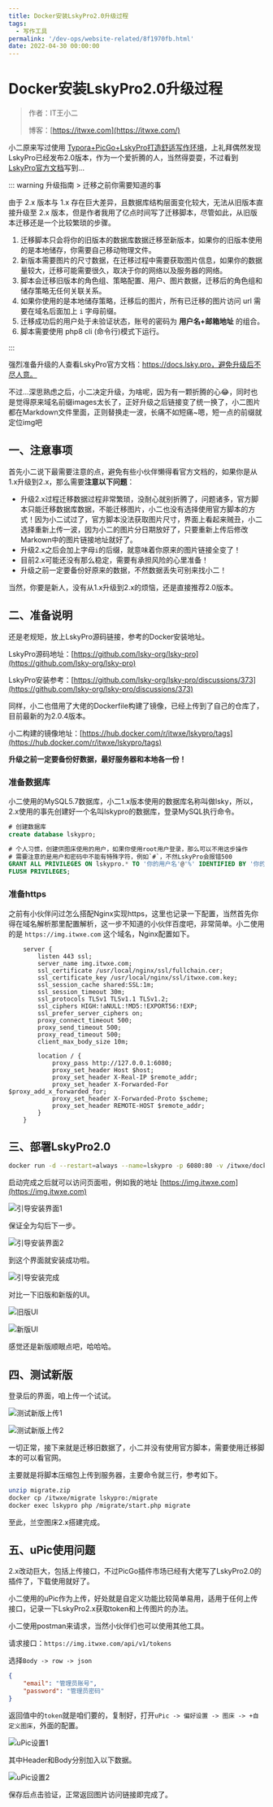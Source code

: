 ```yaml
---
title: Docker安装LskyPro2.0升级过程
tags:
  - 写作工具
permalink: '/dev-ops/website-related/8f1970fb.html'
date: 2022-04-30 00:00:00
---
```


# Docker安装LskyPro2.0升级过程

> 作者：IT王小二
>
> 博客：[https://itwxe.com](https://itwxe.com/)

小二原来写过使用 [Typora+PicGo+LskyPro打造舒适写作环境](https://itwxe.com/posts/6eb96d2e.html)，上礼拜偶然发现LskyPro已经发布2.0版本，作为一个爱折腾的人，当然得耍耍，不过看到[LskyPro官方文档](https://docs.lsky.pro/)写到...

::: warning 升级指南 > 迁移之前你需要知道的事

由于 2.x 版本与 1.x 存在巨大差异，且数据库结构层面变化较大，无法从旧版本直接升级至 2.x 版本，但是作者我用了亿点时间写了迁移脚本，尽管如此，从旧版本迁移还是一个比较繁琐的步骤。

1. 迁移脚本只会将你的旧版本的数据库数据迁移至新版本，如果你的旧版本使用的是本地储存，你需要自己移动物理文件。
2. 新版本需要图片的尺寸数据，在迁移过程中需要获取图片信息，如果你的数据量较大，迁移可能需要很久，取决于你的网络以及服务器的网络。
3. 脚本会迁移旧版本的角色组、策略配置、用户、图片数据，迁移后的角色组和储存策略无任何关联关系。
4. 如果你使用的是本地储存策略，迁移后的图片，所有已迁移的图片访问 url 需要在域名后面加上 `i` 字母前缀。
5. 迁移成功后的用户处于未验证状态，账号的密码为 **用户名+邮箱地址** 的组合。
6. 脚本需要使用 php8 cli (命令行)模式下运行。

:::

强烈准备升级的人查看LskyPro官方文档：https://docs.lsky.pro，避免升级后不尽人意。

不过...深思熟虑之后，小二决定升级，为啥呢，因为有一颗折腾的心😂，同时也是觉得原来域名前缀images太长了，正好升级之后链接变了统一换了，小二图片都在Markdown文件里面，正则替换走一波，长痛不如短痛~嗯，短一点的前缀就定位img吧

## 一、注意事项

首先小二说下最需要注意的点，避免有些小伙伴懒得看官方文档的，如果你是从1.x升级到2.x，那么需要**注意以下问题**：

- 升级2.x过程迁移数据过程非常繁琐，没耐心就别折腾了，问题诸多，官方脚本只能迁移数据库数据，不能迁移图片，小二也没有选择使用官方脚本的方式！因为小二试过了，官方脚本没法获取图片尺寸，界面上看起来贼丑，小二选择重新上传一波，因为小二的图片分日期放好了，只要重新上传后修改Markown中的图片链接地址就好了。
- 升级2.x之后会加上字母`i`的后缀，就意味着你原来的图片链接全变了！
- 目前2.x可能还没有那么稳定，需要有承担风险的心里准备！
- 升级之前一定要备份好原来的数据，不然数据丢失可别来找小二！

当然，你要是新人，没有从1.x升级到2.x的烦恼，还是直接推荐2.0版本。

## 二、准备说明

还是老规矩，放上LskyPro源码链接，参考的Docker安装地址。

LskyPro源码地址：[https://github.com/lsky-org/lsky-pro](https://github.com/lsky-org/lsky-pro)

LskyPro安装参考：[https://github.com/lsky-org/lsky-pro/discussions/373](https://github.com/lsky-org/lsky-pro/discussions/373)

同样，小二也借用了大佬的Dockerfile构建了镜像，已经上传到了自己的仓库了，目前最新的为2.0.4版本。

小二构建的镜像地址：[https://hub.docker.com/r/itwxe/lskypro/tags](https://hub.docker.com/r/itwxe/lskypro/tags)

**升级之前一定要备份好数据，最好服务器和本地各一份！**

### 准备数据库

小二使用的MySQL5.7数据库，小二1.x版本使用的数据库名称叫做lsky，所以，2.x使用的事先创建好一个名叫lskypro的数据库，登录MySQL执行命令。

```sql
# 创建数据库
create database lskypro;

# 个人习惯，创建供图床使用的用户，如果你使用root用户登录，那么可以不用这步操作
# 需要注意的是用户和密码中不能有特殊字符，例如`#`，不然LskyPro会报错500
GRANT ALL PRIVILEGES ON lskypro.* TO '你的用户名'@'%' IDENTIFIED BY '你的密码';
FLUSH PRIVILEGES;
```

### 准备https

之前有小伙伴问过怎么搭配Nginx实现https，这里也记录一下配置，当然首先你得在域名解析那里配置解析，这一步不知道的小伙伴百度吧，非常简单。小二使用的是 `https://img.itwxe.com` 这个域名，Nginx配置如下。

```nginx
    server {
        listen 443 ssl;
        server_name img.itwxe.com;
        ssl_certificate /usr/local/nginx/ssl/fullchain.cer;
        ssl_certificate_key /usr/local/nginx/ssl/itwxe.com.key;
        ssl_session_cache shared:SSL:1m;
        ssl_session_timeout 30m;
        ssl_protocols TLSv1 TLSv1.1 TLSv1.2;
        ssl_ciphers HIGH:!aNULL:!MD5:!EXPORT56:!EXP;
        ssl_prefer_server_ciphers on;
        proxy_connect_timeout 500;
        proxy_send_timeout 500;
        proxy_read_timeout 500;
        client_max_body_size 10m;

        location / {
            proxy_pass http://127.0.0.1:6080;
            proxy_set_header Host $host;
            proxy_set_header X-Real-IP $remote_addr;
            proxy_set_header X-Forwarded-For $proxy_add_x_forwarded_for;
            proxy_set_header X-Forwarded-Proto $scheme;
            proxy_set_header REMOTE-HOST $remote_addr;
        }
    }
```

## 三、部署LskyPro2.0

```bash
docker run -d --restart=always --name=lskypro -p 6080:80 -v /itwxe/dockerData/lskypro:/var/www/html itwxe/lskypro:2.0.4
```

启动完成之后就可以访问页面啦，例如我的地址 [https://img.itwxe.com](https://img.itwxe.com)

![引导安装界面1](https://minio.itwxe.com/img/blog/8f1970fb_166463886469118.png)

保证全为勾后下一步。

![引导安装界面2](https://minio.itwxe.com/img/blog/8f1970fb_166463886477247.png)

到这个界面就安装成功啦。

![引导安装完成](https://minio.itwxe.com/img/blog/8f1970fb_166463886487056.png)

对比一下旧版和新版的UI。

![旧版UI](https://minio.itwxe.com/img/blog/8f1970fb_166463886498710.png)

![新版UI](https://minio.itwxe.com/img/blog/8f1970fb_166463886510713.png)

感觉还是新版顺眼点吧，哈哈哈。

## 四、测试新版

登录后的界面，咱上传一个试试。

![测试新版上传1](https://minio.itwxe.com/img/blog/8f1970fb_166463886517975.png)

![测试新版上传2](https://minio.itwxe.com/img/blog/8f1970fb_166463886532248.png)

一切正常，接下来就是迁移旧数据了，小二并没有使用官方脚本，需要使用迁移脚本的可以看官网。

主要就是将脚本压缩包上传到服务器，主要命令就三行，参考如下。

```bash
unzip migrate.zip
docker cp /itwxe/migrate lskypro:/migrate
docker exec lskypro php /migrate/start.php migrate
```

至此，兰空图床2.x搭建完成。

## 五、uPic使用问题

2.x改动巨大，包括上传接口，不过PicGo插件市场已经有大佬写了LskyPro2.0的插件了，下载使用就好了。

小二使用的uPic作为上传，好处就是自定义功能比较简单易用，适用于任何上传接口，记录一下LskyPro2.x获取token和上传图片的办法。

小二使用postman来请求，当然小伙伴们也可以使用其他工具。

请求接口：`https://img.itwxe.com/api/v1/tokens`

选择`Body -> row -> json`

```json
{
    "email": "管理员账号",
    "password": "管理员密码"
}
```

返回值中的`token`就是咱们要的，复制好，打开`uPic -> 偏好设置 -> 图床 -> +自定义图床`，外面的配置。

![uPic设置1](https://minio.itwxe.com/img/blog/8f1970fb_166463886537582.png)

其中Header和Body分别加入以下数据。

![uPic设置2](https://minio.itwxe.com/img/blog/8f1970fb_166463886541736.png)

保存后点击验证，正常返回图片访问链接即完成了。